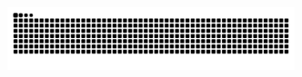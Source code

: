 <img align="left" src="https://raw.githubusercontent.com/pedrocasxz0110/pedrocasxz0110/output/snake.svg" alt="Snake animation" />
